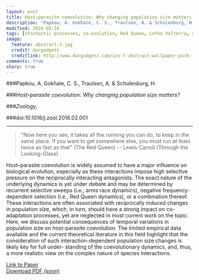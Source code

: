 ```yaml
---
layout: post
title: Host–parasite coevolution: Why changing population size matters?
description: "Papkou, A. Gokhale, C. S., Traulsen, A. & Schulenburg, H. (2016). Host–parasite coevolution: Why changing population size matters? Zoology."
modified: 2016-03-10
tags: [stochastic processes, co-evolution, Red Queen, Lotka Volterra, drift]
image:
  feature: abstract-3.jpg
  credit: dargadgetz
  creditlink: http://www.dargadgetz.com/ios-7-abstract-wallpaper-pack-for-iphone-5-and-ipod-touch-retina/
comments: true
share: true
---
```


###Papkou, A. Gokhale, C. S., Traulsen, A. & Schulenburg, H.

###*Host–parasite coevolution: Why changing population size matters?*

###*Zoology,*

###doi:10.1016/j.zool.2016.02.001

***

> "Now here you see, it takes all the running you can do, to keep in the same place. If you want to get somewhere else, you must run at least twice as fast as that" (The Red Queen)
-- Lewis Carroll (Through the Looking-Glass)

Host–parasite coevolution is widely assumed to have a major influence on biological evolution, especially as these interactions impose high selective pressure on the reciprocally interacting antagonists. The exact nature of the underlying dynamics is yet under debate and may be determined by recurrent selective sweeps (i.e., arms race dynamics), negative frequency-dependent selection (i.e., Red Queen dynamics), or a combination thereof. These interactions are often associated with reciprocally induced changes in population size, which, in turn, should have a strong impact on co-adaptation processes, yet are neglected in most current work on the topic. Here, we discuss potential consequences of temporal variations in population size on host–parasite coevolution. The limited empirical data available and the current theoretical literature in this field highlight that the consideration of such interaction-dependent population size changes is likely key for full under- standing of the coevolutionary dynamics, and, thus, a more realistic view on the complex nature of species interactions.

<div markdown="0"><a href="http://www.sciencedirect.com/science/article/pii/S0944200616300071">Link to Paper</a></div>

<div markdown="0"><a href="#" class="btn btn-info">Download PDF (soon)</a></div>
